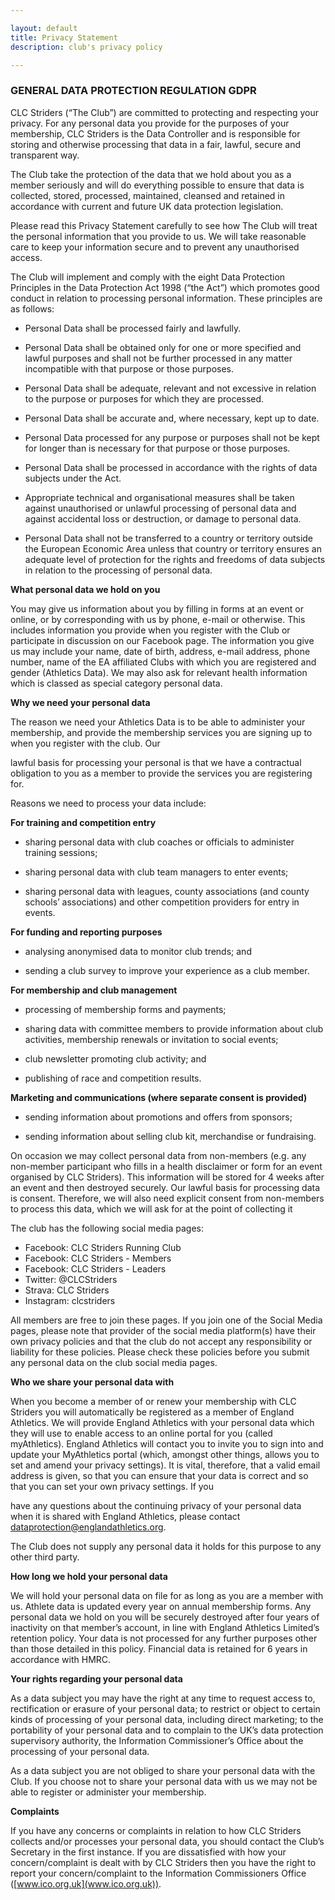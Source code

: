 ```yaml
---

layout: default
title: Privacy Statement
description: club's privacy policy

---
```


### GENERAL DATA PROTECTION REGULATION GDPR

CLC Striders (“The Club”) are committed to protecting and respecting your privacy. For any personal data you provide for the purposes of your membership, CLC Striders is the Data Controller and is responsible for storing and otherwise processing that data in a fair, lawful, secure and transparent way.

The Club take the protection of the data that we hold about you as a member seriously and will do everything possible to ensure that data is collected, stored, processed, maintained, cleansed and retained in accordance with current and future UK data protection legislation.

Please read this Privacy Statement carefully to see how The Club will treat the personal information that you provide to us. We will take reasonable care to keep your information secure and to prevent any unauthorised access.

The Club will implement and comply with the eight Data Protection Principles in the Data Protection Act 1998 (“the Act”) which promotes good conduct in relation to processing personal information. These principles are as follows:

* Personal Data shall be processed fairly and lawfully.

* Personal Data shall be obtained only for one or more specified and lawful purposes and shall not be further processed in any matter incompatible with that purpose or those purposes.

* Personal Data shall be adequate, relevant and not excessive in relation to the purpose or purposes for which they are processed.

* Personal Data shall be accurate and, where necessary, kept up to date.

* Personal Data processed for any purpose or purposes shall not be kept for longer than is necessary for that purpose or those purposes.

* Personal Data shall be processed in accordance with the rights of data subjects under the Act.

* Appropriate technical and organisational measures shall be taken against unauthorised or unlawful processing of personal data and against accidental loss or destruction, or damage to personal data.

* Personal Data shall not be transferred to a country or territory outside the European Economic Area unless that country or territory ensures an adequate level of protection for the rights and freedoms of data subjects in relation to the processing of personal data.

__What personal data we hold on you__

You may give us information about you by filling in forms at an event or online, or by corresponding with us by phone, e-mail or otherwise. This includes information you provide when you register with the Club or participate in discussion on our Facebook page. The information you give us may include your name, date of birth, address, e-mail address, phone number, name of the EA affiliated Clubs with which you are registered and gender (Athletics Data). We may also ask for relevant health information which is classed as special category personal data.

__Why we need your personal data__

The reason we need your Athletics Data is to be able to administer your membership, and provide the membership services you are signing up to when you register with the club. Our

lawful basis for processing your personal is that we have a contractual obligation to you as a member to provide the services you are registering for.

Reasons we need to process your data include:

__For training and competition entry__

* sharing personal data with club coaches or officials to administer training sessions;

* sharing personal data with club team managers to enter events;

* sharing personal data with leagues, county associations (and county schools’ associations) and other competition providers for entry in events.

__For funding and reporting purposes__

* analysing anonymised data to monitor club trends; and

* sending a club survey to improve your experience as a club member.

__For membership and club management__

* processing of membership forms and payments;

* sharing data with committee members to provide information about club activities, membership renewals or invitation to social events;

* club newsletter promoting club activity; and

* publishing of race and competition results.

__Marketing and communications (where separate consent is provided)__

* sending information about promotions and offers from sponsors;

* sending information about selling club kit, merchandise or fundraising.

On occasion we may collect personal data from non-members (e.g. any non-member participant who fills in a health disclaimer or form for an event organised by CLC Striders). This information will be stored for 4 weeks after an event and then destroyed securely. Our lawful basis for processing data is consent. Therefore, we will also need explicit consent from non-members to process this data, which we will ask for at the point of collecting it

The club has the following social media pages:

* Facebook: CLC Striders Running Club
* Facebook: CLC Striders - Members
* Facebook: CLC Striders - Leaders
* Twitter: @CLCStriders
* Strava: CLC Striders
* Instagram: clcstriders

All members are free to join these pages. If you join one of the Social Media pages, please note that provider of the social media platform(s) have their own privacy policies and that the club do not accept any responsibility or liability for these policies. Please check these policies before you submit any personal data on the club social media pages.

__Who we share your personal data with__

When you become a member of or renew your membership with CLC Striders you will automatically be registered as a member of England Athletics. We will provide England Athletics with your personal data which they will use to enable access to an online portal for you (called myAthletics). England Athletics will contact you to invite you to sign into and update your MyAthletics portal (which, amongst other things, allows you to set and amend your privacy settings). It is vital, therefore, that a valid email address is given, so that you can ensure that your data is correct and so that you can set your own privacy settings. If you

have any questions about the continuing privacy of your personal data when it is shared with England Athletics, please contact [dataprotection@englandathletics.org](mailto:dataprotection@englandathletics.org).

The Club does not supply any personal data it holds for this purpose to any other third party.

__How long we hold your personal data__

We will hold your personal data on file for as long as you are a member with us. Athlete data is updated every year on annual membership forms. Any personal data we hold on you will be securely destroyed after four years of inactivity on that member’s account, in line with England Athletics Limited’s retention policy. Your data is not processed for any further purposes other than those detailed in this policy. Financial data is retained for 6 years in accordance with HMRC.

__Your rights regarding your personal data__

As a data subject you may have the right at any time to request access to, rectification or erasure of your personal data; to restrict or object to certain kinds of processing of your personal data, including direct marketing; to the portability of your personal data and to complain to the UK’s data protection supervisory authority, the Information Commissioner’s Office about the processing of your personal data.

As a data subject you are not obliged to share your personal data with the Club. If you choose not to share your personal data with us we may not be able to register or administer your membership.

__Complaints__

If you have any concerns or complaints in relation to how CLC Striders collects and/or processes your personal data, you should contact the Club’s Secretary in the first instance. If you are dissatisfied with how your concern/complaint is dealt with by CLC Striders then you have the right to report your concern/complaint to the Information Commissioners Office ([www.ico.org.uk](www.ico.org.uk)).

